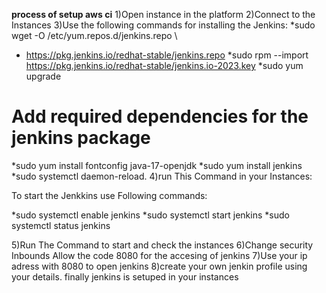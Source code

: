 **process of setup aws ci**
1)Open instance in the platform
2)Connect to the Instances
3)Use the following commands for installing the Jenkins:
*sudo wget -O /etc/yum.repos.d/jenkins.repo \
*   https://pkg.jenkins.io/redhat-stable/jenkins.repo
*sudo rpm --import https://pkg.jenkins.io/redhat-stable/jenkins.io-2023.key
*sudo yum upgrade
# Add required dependencies for the jenkins package
*sudo yum install fontconfig java-17-openjdk
*sudo yum install jenkins
*sudo systemctl daemon-reload.
4)run This Command in your Instances:

To start the Jenkkins use Following commands:

*sudo systemctl enable jenkins
*sudo systemctl start jenkins
*sudo systemctl status jenkins

5)Run The Command to start and check the instances
6)Change security Inbounds Allow the code 8080 for the accesing of jenkins
7)Use your ip adress with 8080 to open jenkins
8)create your own jenkin profile using your details.
 finally jenkins is setuped in your instances






